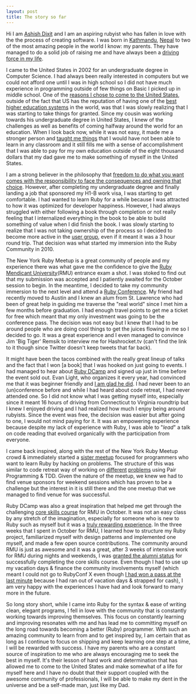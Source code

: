 ```yaml
---
layout: post
title: The story so far
---
```


Hi I am [Ashish Dixit](http://about.me/tundal45) and I am an aspiring rubyist who has fallen in love with the the process of creating software. I was born in [Kathmandu](http://en.wikipedia.org/wiki/Kathmandu), [Nepal](http://en.wikipedia.org/wiki/Nepal) to two of the most amazing people in the world I know: my parents. They have managed to do a solid job of raising me and have always been a [driving force in my life]({{site.baseurl}}/what_keeps_me_going.html). 

I came to the United States in 2002 for an undergraduate degree in Computer Science. I had always been really interested in computers but we could not afford one until I was in high school so I did not have much experience in programming outside of few things on Basic I picked up in middle school. One of the [reasons I chose to come to the United States]({{site.baseurl}}/amurika-f-yeah.html), outside of the fact that US has the reputation of having one of the [best higher education systems]({{site.baseurl}}/on-liberal-arts.html) in the world, was that I was slowly realizing that I was starting to take things for granted. Since my cousin was working towards his undergraduate degree in United States, I knew of the challenges as well as benefits of coming halfway around the world for an education. When I look back now, while it was not easy, it made me a stronger person and [taught me things]({{site.baseurl}}/life-as-an-international-student.html) that I would have not been able to learn in any classroom and it still fills me with a sense of accomplishment that I was able to pay for my own education outside of the eight thousand dollars that my dad gave me to make something of myself in the United States.

I am a strong believer in the philosophy that [freedom to do what you want comes with the responsibility to face the consequences and owning that choice]({{site.baseurl}}/on-choices-and-consequences.html). However, after completing my undergraduate degree and finally landing a job that sponsored my H1-B work visa, I was starting to get comfortable. I had wanted to learn Ruby for a while because I was attracted to how it was optimized for developer happiness. However, I had always struggled with either following a book through completion or not really feeling that I internalized everything in the book to be able to build something of value when I did finish the book. I was slowly starting to realize that I was not taking ownership of the process so I decided to become more active in the [user group]({{site.baseurl}}/the-new-york-ruby-meetup.html), even if it meant it was a 3 hour round trip. That decision was what started my immersion into the Ruby Community in 2010.

The New York Ruby Meetup is a great community of people and my experience there was what gave me the confidence to give the [Ruby Mendicant University](http://university.rubymendicant.com/)(RMU) entrance exam a shot. I was stoked to find out that my submission was accepted and I patiently awaited for the October session to begin. In the meantime, I decided to take my community immersion to the next level and attend a [Ruby Conference](http://www.lonestarrubyconf.com/). My friend had recently moved to Austin and I knew an alum from St. Lawrence who had been of great help in guiding me traverse the "real world" since I met him a few months before graduation. I had enough travel points to get me a ticket for free which meant that my only investment was going to be the conference pass. The decision was not easy but I knew that I had to be around people who are doing cool things to get the juices flowing in me so I decided to go. It was a great experience and I even managed to convince Jim 'Big Tiger' Remsik to interview me for Hashrocket.tv (can't find the link to it though since Twitter doesn't keep tweets that far back).

It might have been the tacos combined with the really great lineup of talks and the fact that I won [a book] that I was hooked on just going to events. I had managed to hear about [Ruby DCamp](http://rubydcamp.org/) and signed up just in time before the event sold out. Evan Light, who organizes it every year, had convinced me that it was beginner friendly and [I am glad he did]({{site.baseurl}}/ruby-dcamp-one-weekend-of-pure-awesome.html). I had never been to an (un)conference before and while I had heard about code retreat, I had never attended one. So I did not know what I was getting myself into, especially since it meant 16 hours of driving from Connecticut to Virginia roundtrip but I knew I enjoyed driving and I had realized how much I enjoy being around rubyists. Since the event was free, the decision was easier but after going to one, I would not mind paying for it. It was an empowering experience because despite my lack of experience with Ruby, I was able to "_lead_" a talk on code reading that evolved organically with the participation from everyone.

I came back inspired, along with the rest of the New York Ruby Meetup crowd & immediately started a [sister meetup](http://www.meetup.com/unearthruby/) focused for programmers who want to learn Ruby by hacking on problems. The structure of this was similar to code retreat way of working on [different](http://www.rubyquiz.com/) [problems](http://projecteuler.net/) using Pair Programming & TDD. Given the nature of the meetup, we knew we had to find venue sponsors for weekend sessions which has proven to be a challenge but the interest in it is still there and the one meetup that we managed to find venue for was successful.

Ruby DCamp was also a great inspiration that helped me get through the challenging [core skills course](http://blog.rubybestpractices.com/posts/gregory/027-ruby-mendicant-university-update.html) for RMU in October. It was not an easy class by any stretch of the imagination, especially for someone who is new to Ruby such as myself but it was a [truly rewarding experience]({{site.baseurl}}/my-rmu-experience-core-skills.html). In the three weeks that I spent in October for RMU, I learned how to structure my Ruby project, familiarized myself with design patterns and implemented one myself, and made a few open source contributions. The community around RMU is just as awesome and it was a great, after 3 weeks of intensive work for RMU during nights and weekends, I was [granted the alumni status](http://twitter.com/#!/seacreature/status/28703357700) for successfully completing the core skills course. Even though I had to use up my vacation days & finance the community involvements myself (which meant I could not go to RubyConf X even though [I had won a pass at the last minute](http://twitter.com/#!/kanbanpad/status/996328968560640) because I had ran out of vacation days & strapped for cash), I am very happy with the experiences I have had and look forward to many more in the future.

So long story short, while I came into Ruby for the syntax & ease of writing clean, elegant programs, I fell in love with the community that is constantly working towards improving themselves. This focus on constantly learning and improving resonates with me and has lead me to committing myself on the long road towards becoming a better (Ruby) programmer. With such an amazing community to learn from and to get inspired by, I am certain that as long as I continue to focus on shipping and keep learning one step at a time, I will be rewarded with success. I have my parents who are a constant source of inspiration to me who are always encouraging me to seek the best in myself. It's their lesson of hard work and determination that has allowed me to come to the United States and make somewhat of a life for myself here and I have no doubt that their support coupled with the awesome community of professionals, I will be able to make my dent in the universe and be a self-made man, just like my Dad.

